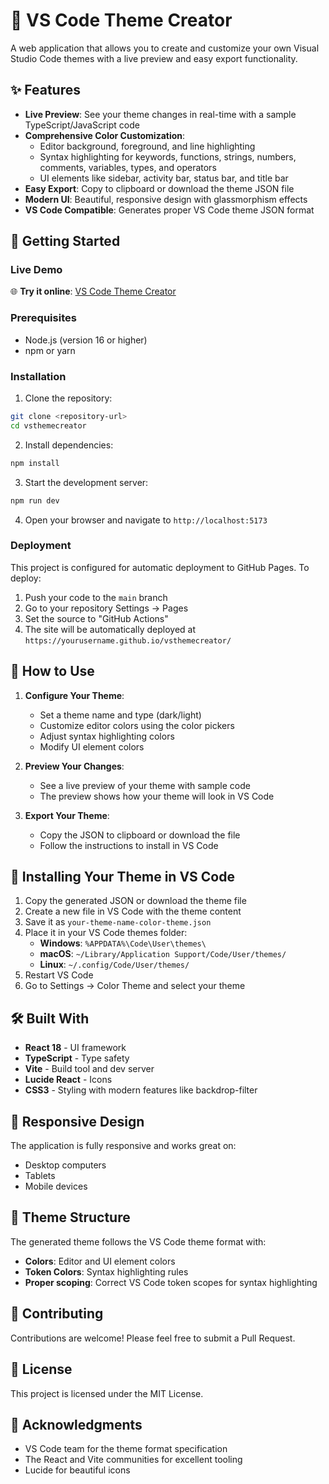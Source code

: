 # 🎨 VS Code Theme Creator

A web application that allows you to create and customize your own Visual Studio Code themes with a live preview and easy export functionality.

## ✨ Features

- **Live Preview**: See your theme changes in real-time with a sample TypeScript/JavaScript code
- **Comprehensive Color Customization**: 
  - Editor background, foreground, and line highlighting
  - Syntax highlighting for keywords, functions, strings, numbers, comments, variables, types, and operators
  - UI elements like sidebar, activity bar, status bar, and title bar
- **Easy Export**: Copy to clipboard or download the theme JSON file
- **Modern UI**: Beautiful, responsive design with glassmorphism effects
- **VS Code Compatible**: Generates proper VS Code theme JSON format

## 🚀 Getting Started

### Live Demo

🌐 **Try it online**: [VS Code Theme Creator](https://yourusername.github.io/vsthemecreator/)

### Prerequisites

- Node.js (version 16 or higher)
- npm or yarn

### Installation

1. Clone the repository:
```bash
git clone <repository-url>
cd vsthemecreator
```

2. Install dependencies:
```bash
npm install
```

3. Start the development server:
```bash
npm run dev
```

4. Open your browser and navigate to `http://localhost:5173`

### Deployment

This project is configured for automatic deployment to GitHub Pages. To deploy:

1. Push your code to the `main` branch
2. Go to your repository Settings → Pages
3. Set the source to "GitHub Actions"
4. The site will be automatically deployed at `https://yourusername.github.io/vsthemecreator/`

## 🎯 How to Use

1. **Configure Your Theme**:
   - Set a theme name and type (dark/light)
   - Customize editor colors using the color pickers
   - Adjust syntax highlighting colors
   - Modify UI element colors

2. **Preview Your Changes**:
   - See a live preview of your theme with sample code
   - The preview shows how your theme will look in VS Code

3. **Export Your Theme**:
   - Copy the JSON to clipboard or download the file
   - Follow the instructions to install in VS Code

## 📁 Installing Your Theme in VS Code

1. Copy the generated JSON or download the theme file
2. Create a new file in VS Code with the theme content
3. Save it as `your-theme-name-color-theme.json`
4. Place it in your VS Code themes folder:
   - **Windows**: `%APPDATA%\Code\User\themes\`
   - **macOS**: `~/Library/Application Support/Code/User/themes/`
   - **Linux**: `~/.config/Code/User/themes/`
5. Restart VS Code
6. Go to Settings → Color Theme and select your theme

## 🛠️ Built With

- **React 18** - UI framework
- **TypeScript** - Type safety
- **Vite** - Build tool and dev server
- **Lucide React** - Icons
- **CSS3** - Styling with modern features like backdrop-filter

## 📱 Responsive Design

The application is fully responsive and works great on:
- Desktop computers
- Tablets
- Mobile devices

## 🎨 Theme Structure

The generated theme follows the VS Code theme format with:

- **Colors**: Editor and UI element colors
- **Token Colors**: Syntax highlighting rules
- **Proper scoping**: Correct VS Code token scopes for syntax highlighting

## 🤝 Contributing

Contributions are welcome! Please feel free to submit a Pull Request.

## 📄 License

This project is licensed under the MIT License.

## 🙏 Acknowledgments

- VS Code team for the theme format specification
- The React and Vite communities for excellent tooling
- Lucide for beautiful icons
